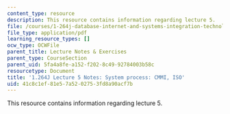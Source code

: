 ```yaml
---
content_type: resource
description: This resource contains information regarding lecture 5.
file: /courses/1-264j-database-internet-and-systems-integration-technologies-fall-2013/41c8c1ef81e57a5202753fd8a90acf7b_MIT1_264JF13_lect_5.pdf
file_type: application/pdf
learning_resource_types: []
ocw_type: OCWFile
parent_title: Lecture Notes & Exercises
parent_type: CourseSection
parent_uid: 5fa4a8fe-a152-f202-8c49-92784003b58c
resourcetype: Document
title: '1.264J Lecture 5 Notes: System process: CMMI, ISO'
uid: 41c8c1ef-81e5-7a52-0275-3fd8a90acf7b
---
```

This resource contains information regarding lecture 5.

